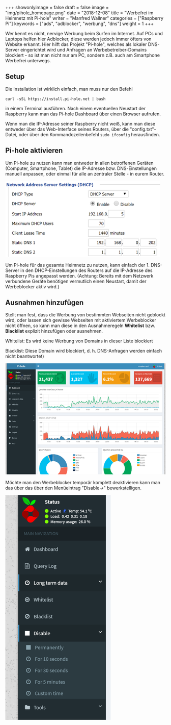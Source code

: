 ﻿+++
showonlyimage = false
draft = false
image = "img/pihole_homepage.png"
date = "2018-12-08"
title = "Werbefrei im Heimnetz mit Pi-hole"
writer = "Manfred Wallner"
categories = ["Raspberry Pi"]
keywords = ["ads", "adblocker", "werbung", "dns"]
weight = 1
+++

Wer kennt es nicht, nervige Werbung beim Surfen im Internet. Auf PCs und Laptops helfen hier Adblocker, diese werden jedoch immer öfters von Website erkannt.
Hier hilft das Projekt "Pi-hole", welches als lokaler DNS-Server eingerichtet wird und Anfragen an Werbebetreiber-Domains blockiert - so ist man nicht nur am PC, sondern z.B. auch am Smartphone Werbefrei unterwegs.
<!--more-->

## Setup

Die Installation ist wirklich einfach, man muss nur den Befehl

```
curl -sSL https://install.pi-hole.net | bash
```

in einem Terminal ausführen.
Nach einem eventuellen Neustart der Raspberry kann man das Pi-hole Dashboard über einen Browser aufrufen.

Wenn man die IP-Adresse seiner Raspberry nicht weiß, kann man diese entweder über das Web-Interface seines Routers, über die "config.txt"-Datei, oder über den Kommandozeilenbefehl ``sudo ifconfig`` herausfinden.

## Pi-hole aktivieren

Um Pi-hole zu nutzen kann man entweder in allen betroffenen Geräten (Computer, Smartphone, Tablet) die IP-Adresse bzw. DNS-Einstellungen manuell anpassen, oder einmal für alle an zentraler Stelle - in eurem Router.

![Raspberry Pi als 1. DNS Server im Heimnetzwerk festlegen](../../img/pihole_router_config.png) 

Um Pi-hole für das gesamte Heimnetz zu nutzen, kann einfach der 1. DNS-Server in den DHCP-Einstellungen des Routers auf die IP-Adresse des Raspberry Pis angepasst werden.
(Achtung: Bereits mit dem Netzwerk verbundene Geräte benötigen vermutlich einen Neustart, damit der Werbeblocker aktiv wird.)

## Ausnahmen hinzufügen

Stellt man fest, dass die Werbung von bestimmten Webseiten nicht geblockt wird, oder lassen sich gewisse Webseiten mit aktiviertem Werbeblocker nicht öffnen, so kann man diese in den Ausnahmeregeln **Whitelist** bzw. **Blacklist** explizit hinzufügen oder ausnehmen.

Whitelist: Es wird keine Werbung von Domains in dieser Liste blockiert

Blacklist: Diese Domain wird blockiert, d. h. DNS-Anfragen werden einfach nicht beantwortet)

![Pi-hole Admin Panel](../../img/pihole_panel.png)

Möchte man den Werbeblocker temporär komplett deaktivieren kann man das über das über den Menüeintrag "Disable->" bewerkstelligen.

![Pi-hole temporär deaktivieren](../../img/pihole_disable.png)
